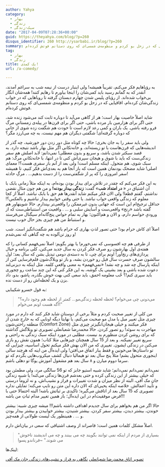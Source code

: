 ```yaml
---
author: Yahya
category:
  - بهار
  - زندگی
  - سبک-زندگی
date: "2017-04-09T07:28:36+00:00"
guid: https://theyahya.com/blog/?p=260
disqus_identifier: 260 http://ysarbabi.ir/blog/?p=260
summary: به رؤیاهایم فکر می‌کنم، تقریباً همیشه! ولی اینبار درست از نیمه شب به سراغم آمدند، آنقدر که به گمانم رسید باید کمی‌شان را اینجا بیاورم تا رهایم کنند! همه‌شان انگار بی‌خواب شده‌اند. از رؤیای پلیس شدن چهارم دبستان گرفته تا رویاهایی که در خواب زندگی‌شان کرده‌ام، اقاقیایی که در زحل بو کردم و منظومه‌ی شمسی‌ای که روی دستانم فوتش کرده‌ام.
tag:
  - بهار
  - زندگی
title: یک کمدی!
url: /a-comedy/

---
```

به رؤیاهایم فکر می‌کنم، تقریباً همیشه! ولی اینبار درست از نیمه شب به سراغم آمدند، آنقدر که به گمانم رسید باید کمی‌شان را اینجا بیاورم تا رهایم کنند! همه‌شان انگار بی‌خواب شده‌اند. از رؤیای پلیس شدن چهارم دبستان گرفته تا رویاهایی که در خواب زندگی‌شان کرده‌ام، اقاقیایی که در زحل بو کردم و منظومه‌ی شمسی‌ای که روی دستانم فوتش کرده‌ام.

شاید اصلاً خاصیت بهار است؛ هر از گاهی می‌آید تا دوباره ثابت کند می‌شود زنده‌ شد، حتی اگر برای هزارمین بار مرده باشی، حتی اگر برای قرن‌ها در پیله‌ی زمستانیِ مرگ فرو رفته باشی. یک باران و کمی رعد لازم است تا خودت هم شگفت زده شوی از جانی که دوباره گرفته‌ای! شگفتی دیگران هم مهم نیست، به چه می‌ارزد مگر؟

ولی باید سفر را به جان بخری؛ حالا چه کوتاه مثل دور زدن دور خورشید، چه گذر از اندیشه‌هایی که قرن‌هاست با تو زیسته‌اند، و خانه‌تکانی اگر مثل بهار باشد نتیجه دارد. به قصد سبکتر شدن باشد، و سریع و بدون معطلی! نمی‌دانم: لابد اصلش هم سفر زندگی‌ست که باید با شوق و هیجان سپری‌اش کنی تا در انتها، با خانه‌تکانیِ مرگ: هم سبک شوی، هم متحول. اینکه مسلم است! ولی بعد از آنم باز سفری هست؟! معمای اصلی! شاید مضحک بودنمان همین است که باز آنجا هم به بعدی‌اش فکر کنیم، تا همیشه سفر امروزی را که پر از شگفتی‌ست را از دست بدهیم… . مرگِ حادثه!

به این فکر می‌کنم که چقدر در تلاش برای بیدار بودن بوده‌ام، به اینکه مثلاً زمانی بابک با آن اشتیاق در « **در امتداد شب**» گفت:‌ **زندگی بیدار بودنه!** و من هم چون مثال نقضی نداشتم، گفتم قطعا! ولی الان فکر میکنم شاید آنقدرها هم حق با بابک نباشد. اصلاً از کجا معلوم که زندگی واقعی خواب نباشد. یا حتی وقتی خوابیم بیدار نباشیم و بالعکس؟! حداقل ترجیح‌ام این است که جهانی بدون غیرممکن را واقعی‌تر بپندارم. حالا شوپنهاور هم گفته باشد «رنج» واقعی‌ست و آسایش سلبی و … . واقعیت من استنباطی‌ست که از ورودیِ حواسم دارم، و الان و هم‌اکنون؛ بهار به تمام حواس پنج‌گانه‌ام سیگنال می‌فرستد و استنباط من هم چیزی بجز حال خوب نیست.

اصلاً ای کاش حرام بود! حتی تصور لذتِ بهاری که حرام باشد هم شگفت‌انگیز است. شب و روز تن‌آلوده به چه گناهی که نمی‌شدم!

از طرفی هم چه افسوسی که نمی‌خورم! یا بهتر بگویم:‌ اصلاً نمی‌فهمم کسانی را که هفته‌ی اول بهارشون رو صرف فکر کردن به سال جدید می‌کنن، کلی برنامه و خیال پردازی‌های رنج‌آور! اونم برای چی، تا به دسته‌ی دومی تبدیل بشن که سال بعد؛ اول سالشون صرفِ حسرت سال قبل رو خوردن بشه، و باز تو وبلاگ‌شون قلم‌فرسایی کنن از اینکه پارسال چه شد و چه نشد! «نمی‌فهمم» به معنی واقعیِ کلمه. مثل اینکه به دیزنی‌لند دعوت شده باشی و بعد بشینی یک گوشه، به این فکر کنی که این چند ساعت رو چجوری باید سپری کنم!؟ خُب معلومه احمق، باید سعی کنی بهت خوش بگذره، پاشو، بدو، داد بزن و یک لحظه‌اش رو از دست نده.

به قول خسرو شکیبایی:‌

> "می‌دونی چی می‌خوام؟ لحظه لحظه زندگی‌مو… کمتر از لحظه هم وجود داره؟ اگه هست اونم می‌خوام!"

من کلی از تغییر صحبت کردم و مثلاً برخی از دوستان شاید فکر کنند که دارم در مورد چیزی مثل تغییر مبل یا مدل مو صحبت می‌کنم، یا نهایتاً دیگه اونایی که به خارج شدن از منطقه راحتی‌شون (Comfort Zone) فکر میکنند و خیلی هیجان‌انگیزتر چیزی مثل مهاجرت به سوئد! رو تصور کردن. حالا محمدرضا شعبانعلی تصویری تو وبلاگش گذاشته که برای روشن کردن منظورم بد نیست. مطلبی در مورد اینکه سبک زندگی به راحتی و سریع تغییر نمیکنه. و بعد از 15 سال همچنان چیزهایی مثلا کتاب؛ همون نقش رو بازی می‌کنن در زندگی ایشون. تغییری که من الان بهش فکر میکنم تحول اساسیه، چیزایی که تو داستان‌ها می‌خونین و فقط یبار اتفاق می‌افتن! ولی ایده‌آل من اینه که هرچند سالی اینجوری متحول بشم! مثلاً پنج سال بعد تو هیمالیا دنبال کشف میکروب‌هایی بگردم که تو سرما دووم میارن و ۸ سال بعد هم مشغول آموزش یوگا تو دهلی باشم.

نمی‌دانم نمی‌دانم نمی‌دانم؛ شاید شبیه استیو جابز که تو 56 سالگی مرد، ولی مطمئن بود که خیلی بیشتر از این زندگی کرده و حتی بعدشم قرن‌ها زندگی می‌کنه! یا شبیه زندگی جان مک آفی، البته از نظر میزان و شدت تغییرات و فراز و نشیب‌اش، و نه لزوماً درستی و تأیید اعمالش. خلاصه اینکه یحیی‌ای که الان داره این متن رو تایپ می‌کنه؛ تمایلی نداره تصویری که 15 سال بعد از اتاقش می‌گیره؛ تاکیدی بر ثباتش باشه! البته احتمالا حتی با فرض موفقیت‌ام در این ایده‌آل؛ باز همین تغییر مدام ثباتِ من باشه!!!

حالا اگر من هم بخواهم برای سال جدیدم اهدافی داشته باشم!!! میشه چیزی شبیه: بیشتر خوندن، بیشتر دیدن، بیشتر سفر کردن، بیشتر شنیدن، بیشتر خوابیدن و بیشتر بیدار بودن و … . همینطور یک لیست طولانی از همه‌چیز.

اصلاً مشکل کلمات همین است؛ قاصراند از وصف اشتیاقی که سعی در بیان‌اش دارم.

> "بسیاری از مردم از اینکه نمی توانند بگویند چه می بینند و چه می اندیشند ناخوش می شوند." ~فرناندو پسوا

لینک‌ها:

[تصویر اتاق محمدرضا شعبانعلی](http://mrshabanali.com/%D8%AA%D8%B5%D9%88%DB%8C%D8%B1-%D8%A7%D8%AA%D8%A7%D9%82-%D9%82%D8%AF%DB%8C%D9%85%DB%8C-%D9%85%D9%86/) [نگاهی به فراز و نشیب‌های زندگی جان مک آفی](http://digiato.com/?p=63093)
